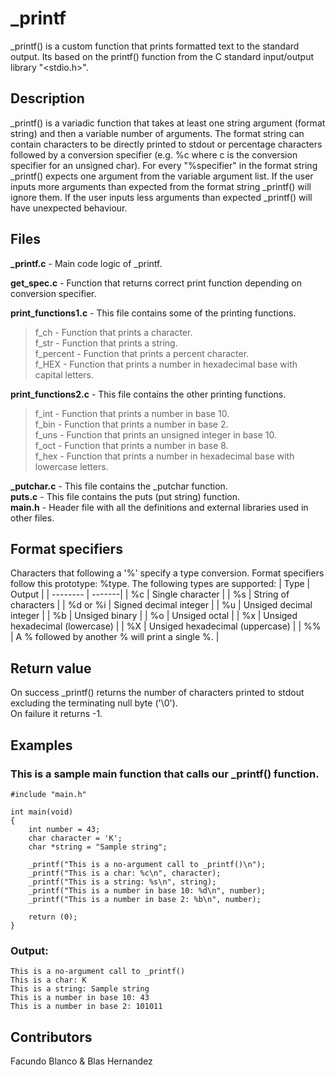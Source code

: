 # _printf
_printf() is a custom function that prints formatted text to the standard output. Its based on the printf() function from the  C standard input/output library "<stdio.h>".

## Description

_printf() is a variadic function that takes at least one string argument (format string) and then a variable number of arguments.
The format string can contain characters to be directly printed to stdout or percentage characters followed by a conversion specifier (e.g. %c where c is the conversion specifier for an unsigned char). For every "%specifier" in the format string _printf() expects one argument from the variable argument list. If the user inputs more arguments than expected from the format string _printf() will ignore them. If the user inputs less arguments than expected _printf() will have unexpected behaviour.

## Files

**_printf.c** - Main code logic of _printf.

**get_spec.c** - Function that returns correct print function depending on conversion specifier.

**print_functions1.c** - This file contains some of the printing functions.

>f_ch - Function that prints a character.<br>
>f_str - Function that prints a string.<br>
>f_percent - Function that prints a percent character.<br>
>f_HEX - Function that prints a number in hexadecimal base with capital letters.<br>

**print_functions2.c** - This file contains the other printing functions.

>f_int - Function that prints a number in base 10.<br>
>f_bin - Function that prints a number in base 2.<br>
>f_uns - Function that prints an unsigned integer in base 10.<br>
>f_oct - Function that prints a number in base 8.<br>
>f_hex - Function that prints a number in hexadecimal base with lowercase letters.<br>

**_putchar.c** - This file contains the _putchar function.<br>
**puts.c** - This file contains the puts (put string) function.<br>
**main.h** - Header file with all the definitions and external libraries used in other files.<br>

## Format specifiers
Characters that following a '%' specify a type conversion.
Format specifiers follow this prototype:     %type.
The following types are supported:
| Type     | Output |
| -------- | -------|
| %c       | Single character |
| %s       | String of characters |
| %d or %i | Signed decimal integer |
| %u       | Unsiged decimal integer |
| %b       | Unsiged binary |
| %o       | Unsiged octal |
| %x       | Unsiged hexadecimal (lowercase) |
| %X       | Unsiged hexadecimal (uppercase) |
| %%       | A % followed by another % will print a single %. |

## Return value
On success _printf() returns the number of characters printed to stdout excluding the terminating null byte ('\0').<br>
On failure it returns -1.

## Examples
### This is a sample main function that calls our _printf() function.
	#include "main.h"

	int main(void)
	{
		int number = 43;
		char character = 'K';
		char *string = "Sample string";

		_printf("This is a no-argument call to _printf()\n");
		_printf("This is a char: %c\n", character);
		_printf("This is a string: %s\n", string);
		_printf("This is a number in base 10: %d\n", number);
		_printf("This is a number in base 2: %b\n", number);

		return (0);
	}
### Output:
	This is a no-argument call to _printf()
	This is a char: K
	This is a string: Sample string
	This is a number in base 10: 43
	This is a number in base 2: 101011

## Contributors
Facundo Blanco & Blas Hernandez
